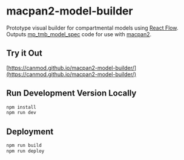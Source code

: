 # macpan2-model-builder

Prototype visual builder for compartmental models using [React Flow](https://reactflow.dev/). Outputs [mp_tmb_model_spec](https://canmod.github.io/macpan2/reference/mp_tmb_model_spec) code for use with [macpan2](https://github.com/canmod/macpan2).

## Try it Out

[https://canmod.github.io/macpan2-model-builder/](https://canmod.github.io/macpan2-model-builder/)

## Run Development Version Locally

```bash
npm install
npm run dev
```

## Deployment

```bash
npm run build
npm run deploy
```
